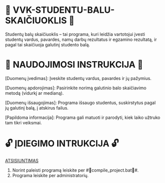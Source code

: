# 🛑 VVK-STUDENTU-BALU-SKAIČIUOKLIS 🛑
Studentų balų skaičiuoklis – tai programa, kuri leidžia vartotojui įvesti studentų vardus, pavardes, namų darbų rezultatus ir egzamino rezultatą, ir pagal tai skaičiuoja galutinį studento balą.

# 📜 NAUDOJIMOSI INSTRUKCIJA 📜

[Duomenų įvedimas]:
Įveskite studentų vardus, pavardes ir jų pažymius.

[Duomenų apdorojimas]:
Pasirinkite norimą galutinio balo skaičiavimo metodą (vidurkį ar medianą).

[Duomenų išsaugojimas]:
Programa išsaugo studentus, suskirstytus pagal jų galutinį balą, į atskirus failus.

[Papildoma informacija]:
Programa gali matuoti ir parodyti, kiek laiko užtruko tam tikri veiksmai.

# 🔓 ĮDIEGIMO INTRUKCIJA 🔓


[ATSISIUNTIMAS](https://github.com/Mackka2k/VVK-STUDENTU-BALU-SKAICIUOKLIS/releases/download/V1.0.0/VVK-STUDENTU-BALU-SKAICIUOKLIS-1.0.0.exe)

  1. Norint paleisti programą leiskite per #🔴compile_project.bat🔴#.
  2. Programa leiskite per administratorių.


